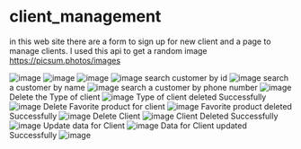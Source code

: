 # client_management
 in this web site there are a form to sign up for new client and a page to manage clients.
 I used this api to get a random image 
https://picsum.photos/images
 
![image](https://user-images.githubusercontent.com/77536857/164257880-31da6806-e524-40b5-92e5-eab7a996f0ac.png)
![image](https://user-images.githubusercontent.com/77536857/164258361-2952968b-65da-4e53-b517-c134e09b00fa.png)
![image](https://user-images.githubusercontent.com/77536857/164258508-7e035b49-3f1d-41e8-afcf-afde89fcd688.png)
![image](https://user-images.githubusercontent.com/77536857/164258862-b3a2e120-cb52-43b9-9594-dfd0acd9e82b.png)
search customer by id
![image](https://user-images.githubusercontent.com/77536857/164258965-d8b02814-349f-4fd3-b564-a1a271711be9.png)
search a customer by  name 
![image](https://user-images.githubusercontent.com/77536857/164259082-4cb90770-5fa4-44fe-94ef-8800e24c8c34.png)
search a customer by phone number 
![image](https://user-images.githubusercontent.com/77536857/164259273-804ffe20-4c67-4b87-b624-862988db2165.png)
Delete the Type of client
![image](https://user-images.githubusercontent.com/77536857/164260845-ccc4fdfc-1549-4fd5-ab56-3e46a2b6ef8a.png)
Type of client deleted Successfully 
![image](https://user-images.githubusercontent.com/77536857/164261036-d27468e3-549d-472e-98f0-9ba942166156.png)
Delete Favorite product for client
![image](https://user-images.githubusercontent.com/77536857/164261199-24eb4cef-9f72-4497-b165-cce52bd73ec1.png)
Favorite product deleted Successfully
![image](https://user-images.githubusercontent.com/77536857/164261354-4c87b7a0-8f62-42f0-93f3-7b08f37cbcee.png)
Delete Client
![image](https://user-images.githubusercontent.com/77536857/164261583-7e9b6349-a7b0-4a36-875a-628b21085bad.png)
Client Deleted Successfully
![image](https://user-images.githubusercontent.com/77536857/164261748-2d12eabe-d12f-44b4-8aed-5c2c47ac8df8.png)
Update data for Client
![image](https://user-images.githubusercontent.com/77536857/164262086-ea942210-cd56-4117-9328-1fd6213746c1.png)
Data for Client updated Successfully
![image](https://user-images.githubusercontent.com/77536857/164262238-c6e1ee0b-86bb-4f7f-a818-eaeb5a87a51b.png)

